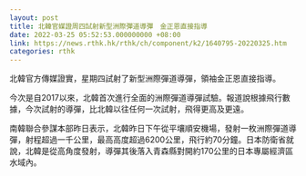 ```yaml
---
layout: post
title: 北韓官媒證周四試射新型洲際彈道導彈　金正恩直接指導
date: 2022-03-25 05:52:53.000000000 +08:00
link: https://news.rthk.hk/rthk/ch/component/k2/1640795-20220325.htm
categories: rthk
---
```


北韓官方傳媒證實，星期四試射了新型洲際彈道導彈，領袖金正恩直接指導。

今次是自2017以來，北韓首次進行全面的洲際彈道導彈試驗。報道說根據飛行數據，今次試射的導彈，比北韓以往任何一次試射，飛得更高及更遠。

南韓聯合參謀本部昨日表示，北韓昨日下午從平壤順安機場，發射一枚洲際彈道導彈，射程超過一千公里，最高高度超過6200公里，飛行約70分鐘。日本防衛省就說，北韓是從高角度發射，導彈其後落入青森縣對開約170公里的日本專屬經濟區水域內。
